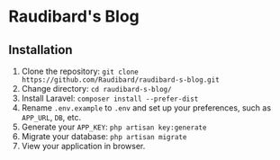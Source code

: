 # Raudibard's Blog

## Installation

1. Clone the repository: `git clone https://github.com/Raudibard/raudibard-s-blog.git`
2. Change directory: `cd raudibard-s-blog/`
3. Install Laravel: `composer install --prefer-dist`
4. Rename `.env.example` to `.env` and set up your preferences, such as `APP_URL`, `DB`, etc.
5. Generate your `APP_KEY`: `php artisan key:generate`
6. Migrate your database: `php artisan migrate`
7. View your application in browser.